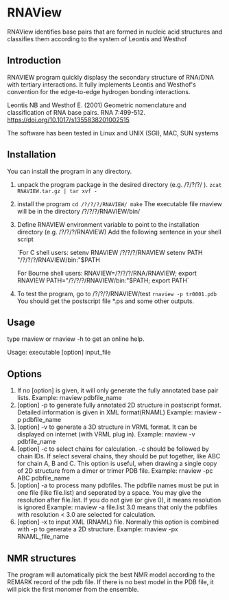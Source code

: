 # RNAView
RNAView identifies base pairs that are formed in nucleic acid structures and classifies them according to the system of Leontis and Westhof


## Introduction
RNAVIEW program quickly displasy the secondary structure of RNA/DNA with tertiary interactions. It fully implements Leontis and Westhof's convention for the edge-to-edge hydrogen bonding interactions. 

Leontis NB and Westhof E. (2001) Geometric nomenclature and classification of RNA base pairs. RNA 7:499-512. https://doi.org/10.1017/s1355838201002515

The software has been tested in Linux and UNIX (SGI), MAC, SUN systems

## Installation
You can install the program in any directory.

1. unpack the program package in the desired directory (e.g. /?/?/?/ ).
`zcat  RNAVIEW.tar.gz | tar xvf -
`

3. install the program
   `cd /?/?/?/RNAVIEW/
   make`
   The executable file rnaview will be in the directory
   /?/?/?/RNAVIEW/bin/

4. Define RNAVIEW environment variable to point to the installation directory (e.g. /?/?/?/RNAVIEW)
   Add the following sentence in your shell script

   `For C shell users:
       setenv RNAVIEW /?/?/?/RNAVIEW
       setenv PATH "/?/?/?/RNAVIEW/bin:"$PATH

   For Bourne shell users:
       RNAVIEW=/?/?/?/RNA/RNAVIEW; export RNAVIEW
       PATH="/?/?/?/RNAVIEW/bin:"$PATH; export PATH`

5. To test the program, go to /?/?/?/RNAVIEW/test
   `rnaview -p tr0001.pdb`
   You should get the postscript file *.ps and some other outputs.



## Usage

type rnaview  or  rnaview -h  to  get an online help.

Usage: executable [option]  input_file

## Options

1. If no [option] is given, it will only generate the fully annotated base pair lists. Example:    rnaview  pdbfile_name
2. [option] -p to generate fully annotated 2D structure in postscript format. Detailed information is given in XML format(RNAML) Example: rnaview  -p pdbfile_name                                                 
3. [option] -v to generate a 3D structure in VRML format.  It can be displayed on internet (with VRML plug in). Example:    rnaview  -v pdbfile_name
4. [option] -c to select chains for calculation. -c should be followed by chain IDs. If select several chains, they should be put together, like ABC for chain A, B and C.  This option is useful, when drawing a single copy of 2D structure from a dimer or trimer PDB file.  Example:    rnaview  -pc ABC pdbfile_name      
5. [option] -a to process many pdbfiles. The pdbfile names must be put in one file (like  file.list) and seperated by a space. You may give the resolution after file.list. If you do not give (or give 0), it means resolution is  ignored   Example:    rnaview  -a file.list 3.0   means that only the pdbfiles with resolution < 3.0  are selected for calculation.
6. [option] -x to input XML (RNAML) file.  Normally this option is combined with -p to generate a 2D structure.  Example:    rnaview  -px RNAML_file_name

## NMR structures

The program will automatically pick the best NMR model according to the REMARK record of the pdb file. If there is no best model in the PDB file, it will pick the first monomer from the ensemble.


